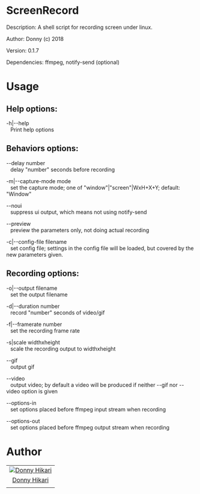 
# ScreenRecord

Description: A shell script for recording screen under linux.

Author: Donny (c) 2018

Version: 0.1.7

Dependencies: ffmpeg, notify-send (optional)

# Usage

## Help options:

-h|--help  
 &ensp; Print help options

## Behaviors options:

--delay number  
 &ensp; delay \"number\" seconds before recording

-m|--capture-mode mode  
 &ensp; set the capture mode; one of \"window\"|\"screen\"|WxH+X+Y; default: \"Window\" 

--noui  
 &ensp; suppress ui output, which means not using notify-send

--preview  
 &ensp; preview the parameters only, not doing actual recording

-c|--config-file filename  
 &ensp; set config file; settings in the config file will be loaded, but covered by the new parameters given.

## Recording options:

-o|--output filename  
 &ensp; set the output filename

-d|--duration number  
 &ensp; record \"number\" seconds of video/gif

-f|--framerate number  
 &ensp; set the recording frame rate

-s|scale widthxheight  
 &ensp; scale the recording output to widthxheight

--gif  
 &ensp; output gif

--video  
 &ensp; output video; by default a video will be produced if neither --gif nor --video option is given

--options-in  
 &ensp; set options placed before ffmpeg input stream when recording

--options-out  
 &ensp; set options placed before ffmpeg output stream when recording

# Author

|   |
|:-:|
| [![Donny Hikari](https://avatars3.githubusercontent.com/u/22200374?s=128)](https://github.com/Donny-Hikari) |
| [Donny Hikari](https://github.com/Donny-Hikari) |
|   |
